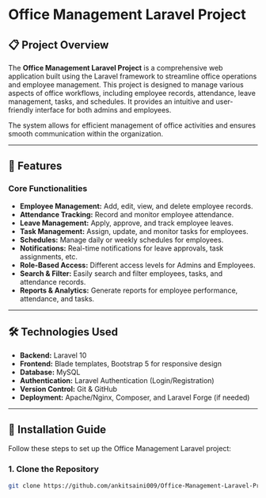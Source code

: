 # Office Management Laravel Project

## 📋 Project Overview

The **Office Management Laravel Project** is a comprehensive web application built using the Laravel framework to streamline office operations and employee management. This project is designed to manage various aspects of office workflows, including employee records, attendance, leave management, tasks, and schedules. It provides an intuitive and user-friendly interface for both admins and employees.

The system allows for efficient management of office activities and ensures smooth communication within the organization.

---

## 🌟 Features

### **Core Functionalities**
- **Employee Management:** Add, edit, view, and delete employee records.
- **Attendance Tracking:** Record and monitor employee attendance.
- **Leave Management:** Apply, approve, and track employee leaves.
- **Task Management:** Assign, update, and monitor tasks for employees.
- **Schedules:** Manage daily or weekly schedules for employees.
- **Notifications:** Real-time notifications for leave approvals, task assignments, etc.
- **Role-Based Access:** Different access levels for Admins and Employees.
- **Search & Filter:** Easily search and filter employees, tasks, and attendance records.
- **Reports & Analytics:** Generate reports for employee performance, attendance, and tasks.

---

## 🛠️ Technologies Used

- **Backend:** Laravel 10
- **Frontend:** Blade templates, Bootstrap 5 for responsive design
- **Database:** MySQL
- **Authentication:** Laravel Authentication (Login/Registration)
- **Version Control:** Git & GitHub
- **Deployment:** Apache/Nginx, Composer, and Laravel Forge (if needed)

---

## 🚀 Installation Guide

Follow these steps to set up the Office Management Laravel project:

### **1. Clone the Repository**
```bash
git clone https://github.com/ankitsaini009/Office-Management-Laravel-Project.git
